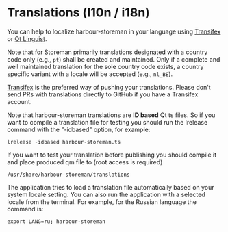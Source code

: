 # Translations (l10n / i18n)

You can help to localize harbour-storeman in your language using [Transifex](https://www.transifex.com/mentaljam/harbour-storeman) or [Qt Linguist](http://doc.qt.io/qt-5/qtlinguist-index.html).

Note that for Storeman primarily translations designated with a country code only (e.g., `pt`) shall be created and maintained.  Only if a complete and well maintained translation for the sole country code exists, a country specific variant with a locale will be accepted (e.g., `nl_BE`).

[Transifex](https://www.transifex.com/mentaljam/harbour-storeman) is the preferred way of pushing your translations. Please don't send PRs with translations directly to GitHub if you have a Transifex account.

Note that harbour-storeman translations are **ID based** Qt ts files. So if you want to compile a translation file for testing you should run the lrelease command with the "-idbased" option, for example:

    lrelease -idbased harbour-storeman.ts

If you want to test your translation before publishing you should compile it and place produced qm file to (root access is required)

    /usr/share/harbour-storeman/translations

The application tries to load a translation file automatically based on your system locale setting.  You can also run the application with a selected locale from the terminal.  For example, for the Russian language the command is:

    export LANG=ru; harbour-storeman
